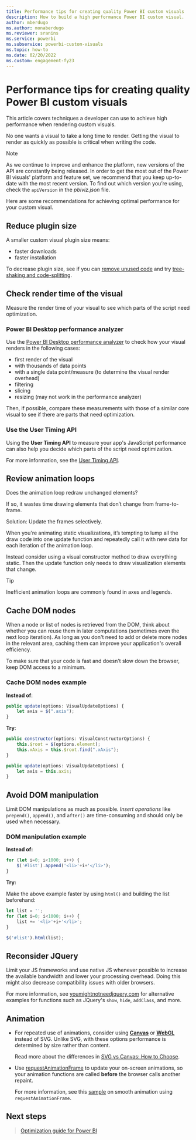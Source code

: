 ```yaml
---
title: Performance tips for creating quality Power BI custom visuals
description: How to build a high performance Power BI custom visual.
author: mberdugo
ms.author: monaberdugo
ms.reviewer: sranins
ms.service: powerbi
ms.subservice: powerbi-custom-visuals
ms.topic: how-to
ms.date: 02/20/2022
ms.custom: engagement-fy23
---
```

# Performance tips for creating quality Power BI custom visuals

This article covers techniques a developer can use to achieve high performance when rendering custom visuals.

No one wants a visual to take a long time to render. Getting the visual to render as quickly as possible is critical when writing the code.

> [!NOTE]
> As we continue to improve and enhance the platform, new versions of the API are constantly being released. In order to get the most out of the Power BI visuals' platform and feature set, we recommend that you keep up-to-date with the most recent version. To find out which version you’re using, check the `apiVersion` in the *pbiviz.json* file.

Here are some recommendations for achieving optimal performance for your custom visual.

## Reduce plugin size

A smaller custom visual plugin size means:

* faster downloads
* faster installation

To decrease plugin size, see if you can [remove unused code](https://web.dev/remove-unused-code/) and try [tree-shaking and code-splitting](https://www.azavea.com/blog/2019/03/07/lessons-on-tree-shaking-lodash/).

## Check render time of the visual

Measure the render time of your visual to see which parts of the script need optimization.

### Power BI Desktop performance analyzer

Use the [Power BI Desktop performance analyzer](../../create-reports/desktop-performance-analyzer.md) to check how your visual renders in the following cases:

* first render of the visual
* with thousands of data points
* with a single data point/measure (to determine the visual render overhead)
* filtering
* slicing
* resizing (may not work in the performance analyzer)

Then, if possible, compare these measurements with those of a similar core visual to see if there are parts that need optimization.

### Use the User Timing API

Using the **User Timing API** to measure your app's JavaScript performance can also help you decide which parts of the script need optimization.

For more information, see the [User Timing API](https://msdn.microsoft.com/library/hh772738(v=vs.85).aspx).

## Review animation loops

Does the animation loop redraw unchanged elements?

 If so, it wastes time drawing elements that don’t change from frame-to-frame.

Solution: Update the frames selectively.

When you're animating static visualizations, it’s tempting to lump all the draw code into one update function and repeatedly call it with new data for each iteration of the animation loop.

Instead consider using a visual constructor method to draw everything static. Then the update function only needs to draw visualization elements that change.

   > [!TIP]
   > Inefficient animation loops are commonly found in axes and legends.

## Cache DOM nodes

When a node or list of nodes is retrieved from the DOM, think about whether you can reuse them in later computations (sometimes even the next loop iteration). As long as you don't need to add or delete more nodes in the relevant area, caching them can improve your application's overall efficiency.

To make sure that your code is fast and doesn’t slow down the browser, keep DOM access to a minimum.

### Cache DOM nodes example

**Instead of**:

   ```javascript
   public update(options: VisualUpdateOptions) { 
       let axis = $(".axis"); 
   }
   ```

**Try**:

   ```javascript
   public constructor(options: VisualConstructorOptions) { 
       this.$root = $(options.element); 
       this.xAxis = this.$root.find(".xAxis"); 
   } 
 
   public update(options: VisualUpdateOptions) { 
       let axis = this.axis; 
   }
   ```

## Avoid DOM manipulation

Limit DOM manipulations as much as possible.  *Insert operations* like `prepend()`, `append()`, and `after()` are time-consuming and should only be used when necessary.

### DOM manipulation example

**Instead of:**

  ```javascript
  for (let i=0; i<1000; i++) { 
      $('#list').append('<li>'+i+'</li>');
  }
  ```

**Try:**

Make the above example faster by using `html()` and building the list beforehand:

  ```javascript
  let list = ''; 
  for (let i=0; i<1000; i++) { 
      list += '<li>'+i+'</li>'; 
  } 

  $('#list').html(list); 
  ```

## Reconsider JQuery

Limit your JS frameworks and use native JS whenever possible to increase the available bandwidth and lower your processing overhead. Doing this might also decrease compatibility issues with older browsers.

For more information, see [youmightnotneedjquery.com](http://youmightnotneedjquery.com/) for alternative examples for functions such as JQuery's `show`, `hide`, `addClass`, and more.  

## Animation

* For repeated use of animations, consider using [**Canvas**](https://web.dev/canvas-performance/) or [**WebGL**](https://www.khronos.org/webgl/) instead of SVG. Unlike SVG, with these options performance is determined by size rather than content.

  Read more about the differences in [SVG vs Canvas: How to Choose](/previous-versions/windows/internet-explorer/ie-developer/samples/gg193983(v=vs.85)).

* Use [requestAnimationFrame](https://www.w3.org/TR/animation-timing/) to update your on-screen animations, so your animation functions are called **before** the browser calls another repaint.

  For more information, see this [sample](https://testdrive-archive.azurewebsites.net/Graphics/RequestAnimationFrame/Default.html) on smooth animation using `requestAnimationFrame`.

## Next steps

>[Optimization guide for Power BI](../../guidance/power-bi-optimization.md)
